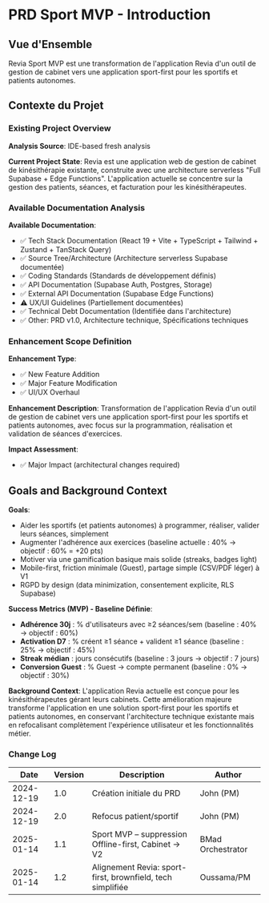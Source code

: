 # PRD Sport MVP - Introduction

## Vue d'Ensemble

Revia Sport MVP est une transformation de l'application Revia d'un outil de gestion de cabinet vers une application sport-first pour les sportifs et patients autonomes.

## Contexte du Projet

### Existing Project Overview

**Analysis Source**: IDE-based fresh analysis

**Current Project State**: 
Revia est une application web de gestion de cabinet de kinésithérapie existante, construite avec une architecture serverless "Full Supabase + Edge Functions". L'application actuelle se concentre sur la gestion des patients, séances, et facturation pour les kinésithérapeutes.

### Available Documentation Analysis

**Available Documentation**:
- ✅ Tech Stack Documentation (React 19 + Vite + TypeScript + Tailwind + Zustand + TanStack Query)
- ✅ Source Tree/Architecture (Architecture serverless Supabase documentée)
- ✅ Coding Standards (Standards de développement définis)
- ✅ API Documentation (Supabase Auth, Postgres, Storage)
- ✅ External API Documentation (Supabase Edge Functions)
- ⚠️ UX/UI Guidelines (Partiellement documentées)
- ✅ Technical Debt Documentation (Identifiée dans l'architecture)
- ✅ Other: PRD v1.0, Architecture technique, Spécifications techniques

### Enhancement Scope Definition

**Enhancement Type**:
- ✅ New Feature Addition
- ✅ Major Feature Modification
- ✅ UI/UX Overhaul

**Enhancement Description**: 
Transformation de l'application Revia d'un outil de gestion de cabinet vers une application sport-first pour les sportifs et patients autonomes, avec focus sur la programmation, réalisation et validation de séances d'exercices.

**Impact Assessment**:
- ✅ Major Impact (architectural changes required)

## Goals and Background Context

**Goals**:
- Aider les sportifs (et patients autonomes) à programmer, réaliser, valider leurs séances, simplement
- Augmenter l'adhérence aux exercices (baseline actuelle : 40% → objectif : 60% = +20 pts)
- Motiver via une gamification basique mais solide (streaks, badges light)
- Mobile-first, friction minimale (Guest), partage simple (CSV/PDF léger) à V1
- RGPD by design (data minimization, consentement explicite, RLS Supabase)

**Success Metrics (MVP) - Baseline Définie**:
- **Adhérence 30j** : % d'utilisateurs avec ≥2 séances/sem (baseline : 40% → objectif : 60%)
- **Activation D7** : % créent ≥1 séance + valident ≥1 séance (baseline : 25% → objectif : 45%)
- **Streak médian** : jours consécutifs (baseline : 3 jours → objectif : 7 jours)
- **Conversion Guest** : % Guest → compte permanent (baseline : 0% → objectif : 30%)

**Background Context**:
L'application Revia actuelle est conçue pour les kinésithérapeutes gérant leurs cabinets. Cette amélioration majeure transforme l'application en une solution sport-first pour les sportifs et patients autonomes, en conservant l'architecture technique existante mais en refocalisant complètement l'expérience utilisateur et les fonctionnalités métier.

### Change Log

| Date | Version | Description | Author |
|------|---------|-------------|--------|
| 2024-12-19 | 1.0 | Création initiale du PRD | John (PM) |
| 2024-12-19 | 2.0 | Refocus patient/sportif | John (PM) |
| 2025-01-14 | 1.1 | Sport MVP – suppression Offline-first, Cabinet → V2 | BMad Orchestrator |
| 2025-01-14 | 1.2 | Alignement Revia: sport-first, brownfield, tech simplifiée | Oussama/PM |

